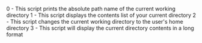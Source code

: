 0 - This script prints the absolute path name of the current working directory
1 - This script displays the contents list of your current directory
2 - This script changes the current working directory to the user's home directory
3 - This script will display the current directory contents in a long format
